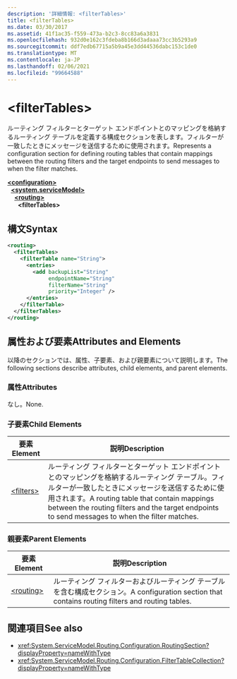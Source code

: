 ```yaml
---
description: '詳細情報: <filterTables>'
title: <filterTables>
ms.date: 03/30/2017
ms.assetid: 41f1ac35-f559-473a-b2c3-8cc83a6a3831
ms.openlocfilehash: 932d0e162c3fdeba8b166d3adaaa73cc3b5293a9
ms.sourcegitcommit: ddf7edb67715a5b9a45e3dd44536dabc153c1de0
ms.translationtype: MT
ms.contentlocale: ja-JP
ms.lasthandoff: 02/06/2021
ms.locfileid: "99664588"
---
```

# \<filterTables>

<span data-ttu-id="080ec-102">ルーティング フィルターとターゲット エンドポイントとのマッピングを格納するルーティング テーブルを定義する構成セクションを表します。フィルターが一致したときにメッセージを送信するために使用されます。</span><span class="sxs-lookup"><span data-stu-id="080ec-102">Represents a configuration section for defining routing tables that contain mappings between the routing filters and the target endpoints to send messages to when the filter matches.</span></span>  
  
[**\<configuration>**](../configuration-element.md)\
&nbsp;&nbsp;[**\<system.serviceModel>**](system-servicemodel.md)\
&nbsp;&nbsp;&nbsp;&nbsp;[**\<routing>**](routing.md)\
&nbsp;&nbsp;&nbsp;&nbsp;&nbsp;&nbsp;**\<filterTables>**  
  
## <a name="syntax"></a><span data-ttu-id="080ec-103">構文</span><span class="sxs-lookup"><span data-stu-id="080ec-103">Syntax</span></span>  
  
```xml  
<routing>
  <filterTables>
    <filterTable name="String">
      <entries>
        <add backupList="String"
             endpointName="String"
             filterName="String"
             priority="Integer" />
      </entries>
    </filterTable>
  </filterTables>
</routing>
```  
  
## <a name="attributes-and-elements"></a><span data-ttu-id="080ec-104">属性および要素</span><span class="sxs-lookup"><span data-stu-id="080ec-104">Attributes and Elements</span></span>  

 <span data-ttu-id="080ec-105">以降のセクションでは、属性、子要素、および親要素について説明します。</span><span class="sxs-lookup"><span data-stu-id="080ec-105">The following sections describe attributes, child elements, and parent elements.</span></span>  
  
### <a name="attributes"></a><span data-ttu-id="080ec-106">属性</span><span class="sxs-lookup"><span data-stu-id="080ec-106">Attributes</span></span>  

 <span data-ttu-id="080ec-107">なし。</span><span class="sxs-lookup"><span data-stu-id="080ec-107">None.</span></span>  
  
### <a name="child-elements"></a><span data-ttu-id="080ec-108">子要素</span><span class="sxs-lookup"><span data-stu-id="080ec-108">Child Elements</span></span>  
  
|<span data-ttu-id="080ec-109">要素</span><span class="sxs-lookup"><span data-stu-id="080ec-109">Element</span></span>|<span data-ttu-id="080ec-110">説明</span><span class="sxs-lookup"><span data-stu-id="080ec-110">Description</span></span>|  
|-------------|-----------------|  
|[\<filters>](filters-of-routing.md)|<span data-ttu-id="080ec-111">ルーティング フィルターとターゲット エンドポイントとのマッピングを格納するルーティング テーブル。フィルターが一致したときにメッセージを送信するために使用されます。</span><span class="sxs-lookup"><span data-stu-id="080ec-111">A routing table that contain mappings between the routing filters and the target endpoints to send messages to when the filter matches.</span></span>|  
  
### <a name="parent-elements"></a><span data-ttu-id="080ec-112">親要素</span><span class="sxs-lookup"><span data-stu-id="080ec-112">Parent Elements</span></span>  
  
|<span data-ttu-id="080ec-113">要素</span><span class="sxs-lookup"><span data-stu-id="080ec-113">Element</span></span>|<span data-ttu-id="080ec-114">説明</span><span class="sxs-lookup"><span data-stu-id="080ec-114">Description</span></span>|  
|-------------|-----------------|  
|[\<routing>](routing.md)|<span data-ttu-id="080ec-115">ルーティング フィルターおよびルーティング テーブルを含む構成セクション。</span><span class="sxs-lookup"><span data-stu-id="080ec-115">A configuration section that contains routing filters and routing tables.</span></span>|  
  
## <a name="see-also"></a><span data-ttu-id="080ec-116">関連項目</span><span class="sxs-lookup"><span data-stu-id="080ec-116">See also</span></span>

- <xref:System.ServiceModel.Routing.Configuration.RoutingSection?displayProperty=nameWithType>
- <xref:System.ServiceModel.Routing.Configuration.FilterTableCollection?displayProperty=nameWithType>
